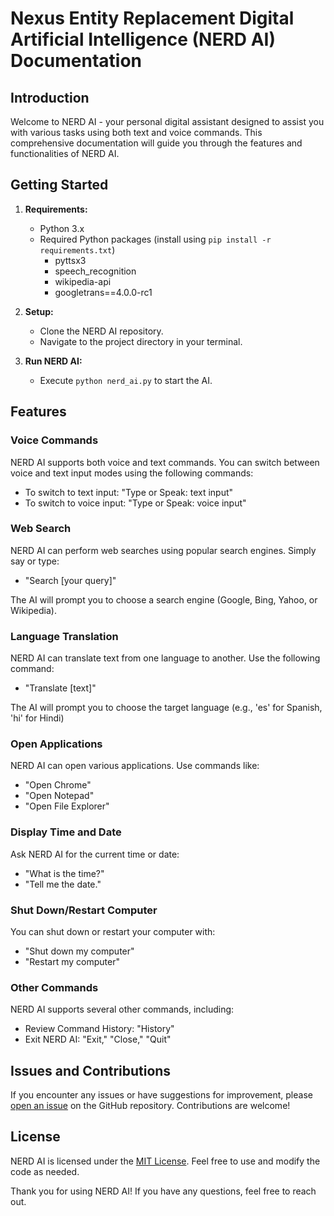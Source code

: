 # Nexus Entity Replacement Digital Artificial Intelligence (NERD AI) Documentation

## Introduction

Welcome to NERD AI - your personal digital assistant designed to assist you with various tasks using both text and voice commands. This comprehensive documentation will guide you through the features and functionalities of NERD AI.

## Getting Started

1. **Requirements:**
   - Python 3.x
   - Required Python packages (install using `pip install -r requirements.txt`)
     - pyttsx3
     - speech_recognition
     - wikipedia-api
     - googletrans==4.0.0-rc1

2. **Setup:**
   - Clone the NERD AI repository.
   - Navigate to the project directory in your terminal.

3. **Run NERD AI:**
   - Execute `python nerd_ai.py` to start the AI.

## Features

### Voice Commands

NERD AI supports both voice and text commands. You can switch between voice and text input modes using the following commands:

- To switch to text input: "Type or Speak: text input"
- To switch to voice input: "Type or Speak: voice input"

### Web Search

NERD AI can perform web searches using popular search engines. Simply say or type:

- "Search [your query]"

The AI will prompt you to choose a search engine (Google, Bing, Yahoo, or Wikipedia).

### Language Translation

NERD AI can translate text from one language to another. Use the following command:

- "Translate [text]"

The AI will prompt you to choose the target language (e.g., 'es' for Spanish, 'hi' for Hindi)

### Open Applications

NERD AI can open various applications. Use commands like:

- "Open Chrome"
- "Open Notepad"
- "Open File Explorer"

### Display Time and Date

Ask NERD AI for the current time or date:

- "What is the time?"
- "Tell me the date."

### Shut Down/Restart Computer

You can shut down or restart your computer with:

- "Shut down my computer"
- "Restart my computer"

### Other Commands

NERD AI supports several other commands, including:

- Review Command History: "History"
- Exit NERD AI: "Exit," "Close," "Quit"

## Issues and Contributions

If you encounter any issues or have suggestions for improvement, please [open an issue](https://github.com/DigitalNerdOfficial/Nerd_AI/issues) on the GitHub repository. Contributions are welcome!

## License

NERD AI is licensed under the [MIT License](LICENSE). Feel free to use and modify the code as needed.

Thank you for using NERD AI! If you have any questions, feel free to reach out.
